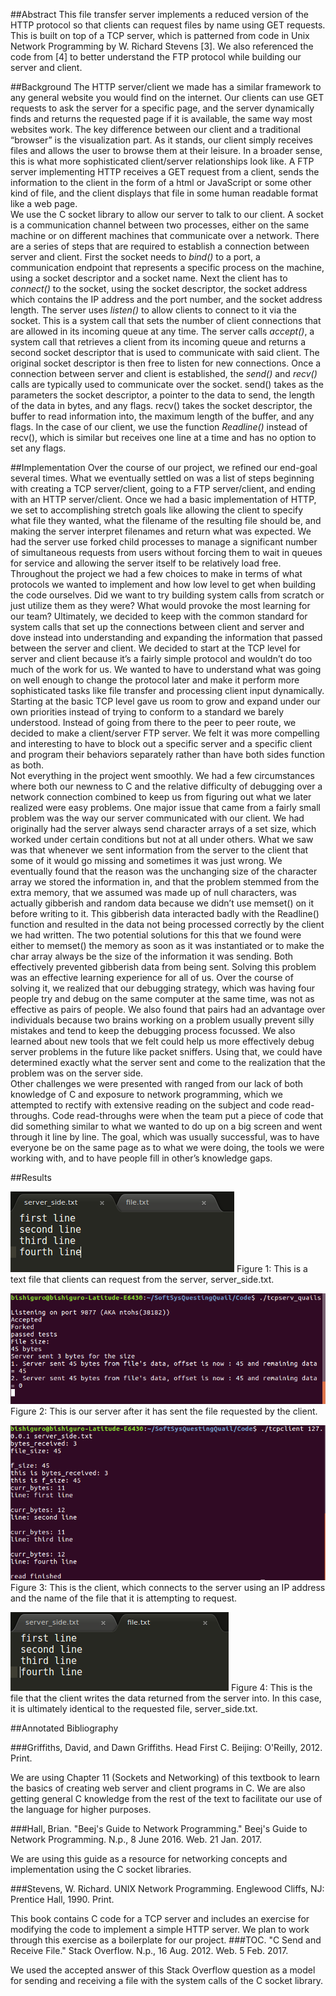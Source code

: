 ##Abstract
This file transfer server implements a reduced version of the HTTP protocol so that clients can request files by name using GET requests.  This is built on top of a TCP server, which is patterned from code in Unix Network Programming by W. Richard Stevens [3].  We also referenced the code from [4] to better understand the FTP protocol while building our server and client.  

##Background
The HTTP server/client we made has a similar framework to any general website you would find on the internet. Our clients can use GET requests to ask the server for a specific page, and the server dynamically finds and returns the requested page if it is available, the same way most websites work. The key difference between our client and a traditional “browser” is the visualization part. As it stands, our client simply receives files and allows the user to browse them at their leisure. In a broader sense, this is what more sophisticated client/server relationships look like. A FTP server implementing HTTP receives a GET request from a client, sends the information to the client in the form of a html or JavaScript or some other kind of file, and the client displays that file in some human readable format like a web page.  
We use the C socket library to allow our server to talk to our client.  A socket is a communication channel between two processes, either on the same machine or on different machines that communicate over a network.  There are a series of steps that are required to establish a connection between server and client.  First the socket needs to *bind()* to a port, a communication endpoint that represents a specific process on the machine, using a socket descriptor and a socket name.  Next the client has to *connect()* to the socket, using the socket descriptor, the socket address which contains the IP address and the port number, and the socket address length.  The server uses *listen()* to allow clients to connect to it via the socket.  This is a system call that sets the number of client connections that are allowed in its incoming queue at any time.  The server calls *accept()*, a system call that retrieves a client from its incoming queue and returns a second socket descriptor that is used to communicate with said client.  The original socket descriptor is then free to listen for new connections.  Once a connection between server and client is established, the *send()* and *recv()* calls are typically used to communicate over the socket.  send() takes as the parameters the socket descriptor, a pointer to the data to send, the length of the data in bytes, and any flags.  recv() takes the socket descriptor, the buffer to read information into, the maximum length of the buffer, and any flags.  In the case of our client, we use the function *Readline()* instead of recv(), which is similar but receives one line at a time and has no option to set any flags.  

##Implementation
Over the course of our project, we refined our end-goal several times. What we eventually settled on was a list of steps beginning with creating a TCP server/client, going to a FTP server/client, and ending with an HTTP server/client. Once we had a basic implementation of HTTP, we set to accomplishing stretch goals like allowing the client to specify what file they wanted, what the filename of the resulting file should be, and making the server interpret filenames and return what was expected. We had the server use forked child processes to manage a significant number of simultaneous requests from users without forcing them to wait in queues for service and allowing the server itself to be relatively load free.  
Throughout the project we had a few choices to make in terms of what protocols we wanted to implement and how low level to get when building the code ourselves. Did we want to try building system calls from scratch or just utilize them as they were? What would provoke the most learning for our team? Ultimately, we decided to keep with the common standard for system calls that set up the connections between client and server and dove instead into understanding and expanding the information that passed between the server and client. We decided to start at the TCP level for server and client because it’s a fairly simple protocol and wouldn’t do too much of the work for us. We wanted to have to understand what was going on well enough to change the protocol later and make it perform more sophisticated tasks like file transfer and processing client input dynamically. Starting at the basic TCP level gave us room to grow and expand under our own priorities instead of trying to conform to a standard we barely understood. Instead of going from there to the peer to peer route, we decided to make a client/server FTP server. We felt it was more compelling and interesting to have to block out a specific server and a specific client and program their behaviors separately rather than have both sides function as both.  
Not everything in the project went smoothly. We had a few circumstances where both our newness to C and the relative difficulty of debugging over a network connection combined to keep us from figuring out what we later realized were easy problems. One major issue that came from a fairly small problem was the way our server communicated with our client. We had originally had the server always send character arrays of a set size, which worked under certain conditions but not at all under others. What we saw was that whenever we sent information from the server to the client that some of it would go missing and sometimes it was just wrong. We eventually found that the reason was the unchanging size of the character array we stored the information in, and that the problem stemmed from the extra memory, that we assumed was made up of null characters, was actually gibberish and random data because we didn’t use memset() on it before writing to it. This gibberish data interacted badly with the Readline() function and resulted in the data not being processed correctly by the client we had written. The two potential solutions for this that we found were either to memset() the memory as soon as it was instantiated or to make the char array always be the size of the information it was sending. Both effectively prevented gibberish data from being sent. Solving this problem was an effective learning experience for all of us. Over the course of solving it, we realized that our debugging strategy, which was having four people try and debug on the same computer at the same time, was not as effective as pairs of people. We also found that pairs had an advantage over individuals because two brains working on a problem usually prevent silly mistakes and tend to keep the debugging process focussed. We also learned about new tools that we felt could help us more effectively debug server problems in the future like packet sniffers. Using that, we could have determined exactly what the server sent and come to the realization that the problem was on the server side.  
Other challenges we were presented with ranged from our lack of both knowledge of C and exposure to network programming, which we attempted to rectify with extensive reading on the subject and code read-throughs. Code read-throughs were when the team put a piece of code that did something similar to what we wanted to do up on a big screen and went through it line by line. The goal, which was usually successful, was to have everyone be on the same page as to what we were doing, the tools we were working with, and to have people fill in other’s knowledge gaps.  

##Results
 
![Alt text](imgs/server_side.png)
Figure 1: This is a text file that clients can request from the server, server_side.txt.

![Alt text](imgs/server.png)
Figure 2: This is our server after it has sent the file requested by the client.

![Alt text](imgs/client.png)
Figure 3: This is the client, which connects to the server using an IP address and the name of the file that it is attempting to request.

![Alt text](imgs/file.png)
Figure 4: This is the file that the client writes the data returned from the server into.  In this case, it is ultimately identical to the requested file, server_side.txt.

##Annotated Bibliography

###Griffiths, David, and Dawn Griffiths. Head First C. Beijing: O'Reilly, 2012. Print.

We are using Chapter 11 (Sockets and Networking) of this textbook to learn the basics of creating web server and client programs in C. We are also getting general C knowledge from the rest of the text to facilitate our use of the language for higher purposes.

###Hall, Brian. "Beej's Guide to Network Programming." Beej's Guide to Network Programming. N.p., 8 June 2016. Web. 21 Jan. 2017.

We are using this guide as a resource for networking concepts and implementation using the C socket libraries.

###Stevens, W. Richard. UNIX Network Programming. Englewood Cliffs, NJ: Prentice Hall, 1990. Print.

This book contains C code for a TCP server and includes an exercise for modifying the code to implement a simple HTTP server.  We plan to work through this exercise as a boilerplate for our project.
###TOC. "C Send and Receive File." Stack Overflow. N.p., 16 Aug. 2012. Web. 5 Feb. 2017.

We used the accepted answer of this Stack Overflow question as a model for sending and receiving a file with the system calls of the C socket library.